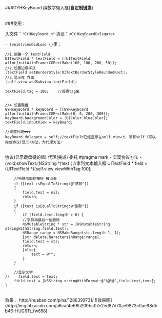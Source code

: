 ###GYHKeyBoard
纯数字输入框(**自定制键盘**)



</br>
###使用：

头文件：`"GYHKeyBoard.h"`
协议：`<GYHKeyBoardDelegate>`
</br>

`- (void)viewDidLoad {}`里：

    //1.创建一个 textField
    UITextField * textField = [[UITextField alloc]initWithFrame:CGRectMake(100, 100, 200, 50)];
    //2.设置边框样式
    [textField setBorderStyle:UITextBorderStyleRoundedRect];
    //3.显示在 界面
    [self.view addSubview:textField];
    
    textField.tag = 100;    //设置tag值
    
    
    //4.设置键盘
    GYHKeyBoard * keyBoard = [[GYHKeyBoard alloc]initWithFrame:CGRectMake(0, 0, 200, 300)];
    keyBoard.backgroundColor = [UIColor blueColor];
    textField.inputView = keyBoard;
    
    //设置代理❤️❤️❤️
    keyBoard.delegate = self;//textField已经显示在self.view上，所有self（可以完成协议(显示)方法，为代理方法）
    
    
    
    
    
</br>
 协议(显示键盘键的值)  代理(完成)  委托
    #pragma mark - 实现协议方法
    -(void)showText:(NSString *)text {
        //拿到文本输入框
        UITextField * field = (UITextField *)[self.view viewWithTag:100];
    
        //特殊功能的按钮 被点击
        if ([text isEqualToString:@"清除"])
        {
            field.text = nil;
            return;
        }
        if ([text isEqualToString:@"删除"])
        {
            if (field.text.length > 0) {
            //字符串最后一位删除
            NSMutableString * str = [NSMutableString stringWithString:field.text];
            NSRange range = NSMakeRange(str.length-1, 1);
            [str deleteCharactersInRange:range];
            field.text = str;
            return;
            }else{
                text = @"";
            }
        }
    
        //显示文字
    //    field.text = text;
        field.text = [NSString stringWithFormat:@"%@%@",field.text,text];
    }





</br>
效果： http://huaban.com/pins/1288399731/
![效果图](http://img.hb.aicdn.com/a6caf4e68b209bc07e2ed87d70ae9873cffae98dbb46-HUG6Tt_fw658)



